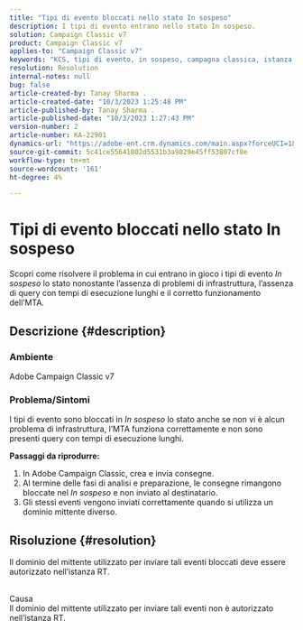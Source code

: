```yaml
---
title: "Tipi di evento bloccati nello stato In sospeso"
description: I tipi di evento entrano nello stato In sospeso.
solution: Campaign Classic v7
product: Campaign Classic v7
applies-to: "Campaign Classic v7"
keywords: "KCS, tipi di evento, in sospeso, campagna classica, istanza RT, bloccato, stato"
resolution: Resolution
internal-notes: null
bug: false
article-created-by: Tanay Sharma .
article-created-date: "10/3/2023 1:25:48 PM"
article-published-by: Tanay Sharma .
article-published-date: "10/3/2023 1:27:43 PM"
version-number: 2
article-number: KA-22901
dynamics-url: "https://adobe-ent.crm.dynamics.com/main.aspx?forceUCI=1&pagetype=entityrecord&etn=knowledgearticle&id=27004d5b-f061-ee11-be6e-6045bd006793"
source-git-commit: 5c41ce55641802d5531b3a9829e45ff53807cf8e
workflow-type: tm+mt
source-wordcount: '161'
ht-degree: 4%

---
```


# Tipi di evento bloccati nello stato In sospeso


Scopri come risolvere il problema in cui entrano in gioco i tipi di evento *In sospeso* lo stato nonostante l’assenza di problemi di infrastruttura, l’assenza di query con tempi di esecuzione lunghi e il corretto funzionamento dell’MTA.

## Descrizione {#description}


### Ambiente

Adobe Campaign Classic v7



### Problema/Sintomi

I tipi di evento sono bloccati in *In sospeso* lo stato anche se non vi è alcun problema di infrastruttura, l’MTA funziona correttamente e non sono presenti query con tempi di esecuzione lunghi.

<b>Passaggi da riprodurre:</b>

1. In Adobe Campaign Classic, crea e invia consegne.
2. Al termine delle fasi di analisi e preparazione, le consegne rimangono bloccate nel *In sospeso* e non inviato al destinatario.
3. Gli stessi eventi vengono inviati correttamente quando si utilizza un dominio mittente diverso.



## Risoluzione {#resolution}


Il dominio del mittente utilizzato per inviare tali eventi bloccati deve essere autorizzato nell’istanza RT.


<br>Causa<br>
Il dominio del mittente utilizzato per inviare tali eventi non è autorizzato nell’istanza RT.
